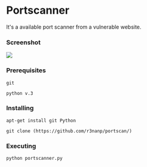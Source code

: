 # Portscanner
It's a available port scanner from a vulnerable website.

### Screenshot
<img src ="portscanner.jpg">

### Prerequisites

```
git

python v.3

```

### Installing

```
apt-get install git Python

git clone (https://github.com/r3nanp/portscan/)

```
### Executing 
```
python portscanner.py
```
